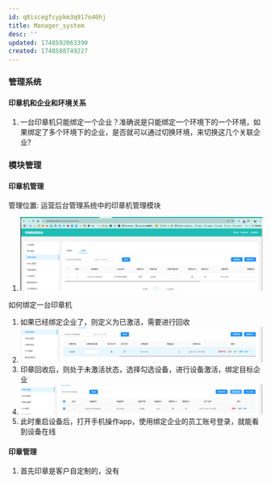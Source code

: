 ```yaml
---
id: q8iscegfcypkm3q917o40hj
title: Manager_system
desc: ''
updated: 1748592063390
created: 1748588749227
---
```


### 管理系统

#### 印章机和企业和环境关系

1. 一台印章机只能绑定一个企业？准确说是只能绑定一个环境下的一个环境，如果绑定了多个环境下的企业，是否就可以通过切换环境，来切换这几个关联企业?

### 模块管理

#### 印章机管理

管理位置: 运营后台管理系统中的印章机管理模块

1. ![alt text](assets/image-20250530_150848-5254f862.png)

如何绑定一台印章机

1. 如果已经绑定企业了，则定义为已激活，需要进行回收
2. ![alt text](assets/image-20250530_155121-286d11b8.png)
3. 印章回收后，则处于未激活状态，选择勾选设备，进行设备激活，绑定目标企业
4. ![alt text](assets/image-20250530_155233-b43bed03.png)
5. 此时重启设备后，打开手机操作app，使用绑定企业的员工账号登录，就能看到设备在线


#### 印章管理

1. 首先印章是客户自定制的，没有

